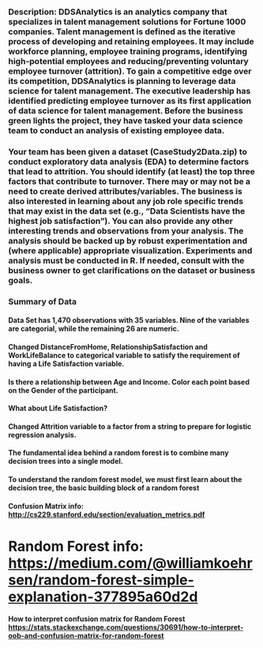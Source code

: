 ### Description: DDSAnalytics is an analytics company that specializes in talent management solutions for Fortune 1000 companies. Talent management is defined as the iterative process of developing and retaining employees. It may include workforce planning, employee training programs, identifying high-potential employees and reducing/preventing voluntary employee turnover (attrition). To gain a competitive edge over its competition, DDSAnalytics is planning to leverage data science for talent management. The executive leadership has identified predicting employee turnover as its first application of data science for talent management. Before the business green lights the project, they have tasked your data science team to conduct an analysis of existing employee data. 

### Your team has been given a dataset (CaseStudy2Data.zip) to conduct exploratory data analysis (EDA) to determine factors that lead to attrition.  You should identify (at least) the top three factors that contribute to turnover. There may or may not be a need to create derived attributes/variables. The business is also interested in learning about any job role specific trends that may exist in the data set (e.g., “Data Scientists have the highest job satisfaction”). You can also provide any other interesting trends and observations from your analysis. The analysis should be backed up by robust experimentation and (where applicable) appropriate visualization. Experiments and analysis must be conducted in R. If needed, consult with the business owner to get clarifications on the dataset or business goals. 



### Summary of Data
#### Data Set has 1,470 observations with 35 variables. Nine of the variables are categorial, while the remaining 26 are numeric. 

#### Changed DistanceFromHome, RelationshipSatisfaction and WorkLifeBalance to categorical variable to satisfy the requirement of having a Life Satisfaction variable. 

#### Is there a relationship between Age and Income. Color each point based on the Gender of the participant. 
#### What about Life Satisfaction?  

#### Changed Attrition variable to a factor from a string to prepare for logistic regression analysis. 

#### The fundamental idea behind a random forest is to combine many decision trees into a single model.

#### To understand the random forest model, we must first learn about the decision tree, the basic building block of a random forest

#### Confusion Matrix info: http://cs229.stanford.edu/section/evaluation_metrics.pdf

# Random Forest info: https://medium.com/@williamkoehrsen/random-forest-simple-explanation-377895a60d2d


#### How to interpret confusion matrix for Random Forest https://stats.stackexchange.com/questions/30691/how-to-interpret-oob-and-confusion-matrix-for-random-forest